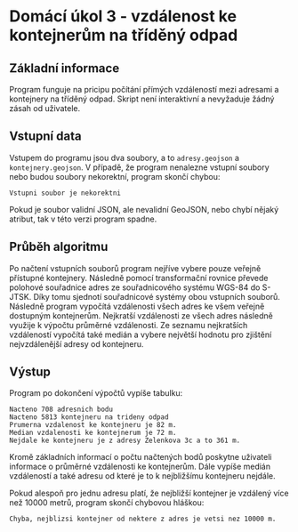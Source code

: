 # Domácí úkol 3 - vzdálenost ke kontejnerům na tříděný odpad

## Základní informace
Program funguje na pricipu počítání přímých vzdáleností mezi adresami a kontejnery na tříděný odpad. Skript není interaktivní a nevyžaduje žádný zásah od uživatele. 

## Vstupní data
Vstupem do programu jsou dva soubory, a to `adresy.geojson` a `kontejnery.geojson`. V případě, že program nenalezne vstupní soubory nebo budou soubory nekorektní, program skončí chybou:
```
Vstupni soubor je nekorektni
```
Pokud je soubor validní JSON, ale nevalidní GeoJSON, nebo chybí nějaký atribut, tak v této verzi program spadne.

## Průběh algoritmu
Po načtení vstupních souborů program nejříve vybere pouze veřejně přístupné kontejnery. Následně pomocí transformační rovnice převede polohové souřadnice adres ze souřadnicového systému WGS-84 do S-JTSK. Díky tomu sjednotí souřadnicové systémy obou vstupních souborů. Následně program vypočítá vzdálenosti všech adres ke všem veřejně dostupným kontejnerům. Nejkratší vzdálenosti ze všech adres následně využije k výpočtu průměrné vzdálenosti. Ze seznamu nejkratších vzdáleností vypočítá také medián a vybere největší hodnotu pro zjištění nejvzdálenější adresy od kontejneru.  

## Výstup
Program po dokončení výpočtů vypíše tabulku:
```
Nacteno 708 adresnich bodu
Nacteno 5813 kontejneru na trideny odpad
Prumerna vzdalenost ke kontejneru je 82 m.
Median vzdalenosti ke kontejnerum je 72 m.
Nejdale ke kontejneru je z adresy Zelenkova 3c a to 361 m.
```
Kromě základních informací o počtu načtených bodů poskytne uživateli informace o průměrné vzdálenosti ke kontejnerům. Dále vypíše medián vzdáleností a také adresu od které je to k nejbližšímu kontejneru nejdále. 

Pokud alespoň pro jednu adresu platí, že nejbližší kontejner je vzdálený více než 10000 metrů, program skončí chybovou hláškou:
```
Chyba, nejblizsi kontejner od nektere z adres je vetsi nez 10000 m.
```
